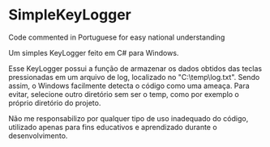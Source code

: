 # SimpleKeyLogger
Code commented in Portuguese for easy national understanding

Um simples KeyLogger feito em C# para Windows.

Esse KeyLogger possui a função de armazenar os dados obtidos das teclas pressionadas em um arquivo de log, localizado no "C:\temp\log.txt". Sendo assim, o Windows facilmente detecta o código como uma ameaça. Para evitar, selecione outro diretório sem ser o temp, como por exemplo o próprio diretório do projeto.

Não me responsabilizo por qualquer tipo de uso inadequado do código, utilizado apenas para fins educativos e aprendizado durante o desenvolvimento.
